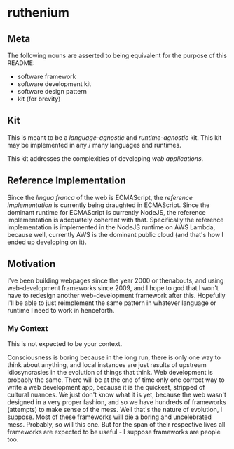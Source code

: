 # ruthenium

## Meta

The following nouns are asserted to being equivalent for the purpose of this
README:

-   software framework
-   software development kit
-   software design pattern
-   kit (for brevity)

## Kit

This is meant to be a *language-agnostic* and *runtime-agnostic* kit. This kit
may be implemented in any / many languages and runtimes.

This kit addresses the complexities of developing *web applications*. 

## Reference Implementation

Since the *lingua franca* of the web is ECMAScript, the *reference
implementation* is currently being draughted in ECMAScript.  Since the dominant
runtime for ECMAScript is currently NodeJS, the reference implementation is
adequately coherent with that. Specifically the reference implementation is
implemented in the NodeJS runtime on AWS Lambda, because well, currently AWS is
the dominant public cloud (and that's how I ended up developing on it).

## Motivation

I've been building webpages since the year 2000 or thenabouts, and using
web-development frameworks since 2009, and I hope to god that I won't have to
redesign another web-development framework after this. Hopefully I'll be able to
just reimplement the same pattern in whatever language or runtime I need to work
in henceforth.

### My Context

This is not expected to be your context.

Consciousness is boring because in the long run, there is only one way to think
about anything, and local instances are just results of upstream idiosyncrasies
in the evolution of things that think. Web development is probably the same.
There will be at the end of time only one correct way to write a web development
app, because it is the quickest, stripped of cultural nuances. We just don't
know what it is yet, because the web wasn't designed in a very proper fashion,
and so we have hundreds of frameworks (attempts) to make sense of the mess. Well
that's the nature of evolution, I suppose. Most of these frameworks will die a
boring and uncelebrated mess. Probably, so will this one. But for the span of
their respective lives all frameworks are expected to be useful - I suppose
frameworks are people too.
